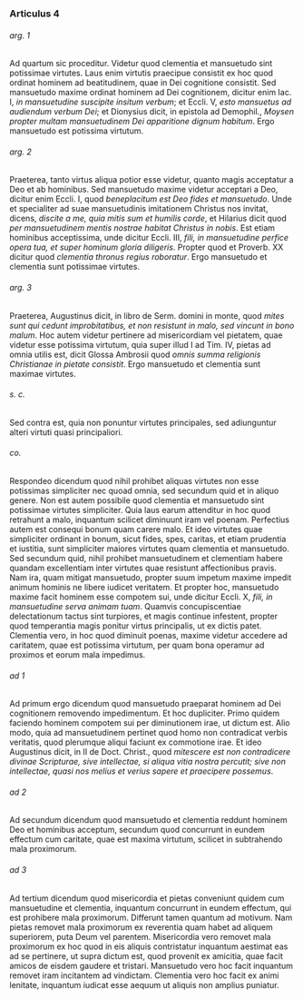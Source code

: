 ### Articulus 4

###### arg. 1
Ad quartum sic proceditur. Videtur quod clementia et mansuetudo sint potissimae virtutes. Laus enim virtutis praecipue consistit ex hoc quod ordinat hominem ad beatitudinem, quae in Dei cognitione consistit. Sed mansuetudo maxime ordinat hominem ad Dei cognitionem, dicitur enim Iac. I, *in mansuetudine suscipite insitum verbum*; et Eccli. V, *esto mansuetus ad audiendum verbum Dei*; et Dionysius dicit, in epistola ad Demophil., *Moysen propter multam mansuetudinem Dei apparitione dignum habitum*. Ergo mansuetudo est potissima virtutum.

###### arg. 2
Praeterea, tanto virtus aliqua potior esse videtur, quanto magis acceptatur a Deo et ab hominibus. Sed mansuetudo maxime videtur acceptari a Deo, dicitur enim Eccli. I, quod *beneplacitum est Deo fides et mansuetudo*. Unde et specialiter ad suae mansuetudinis imitationem Christus nos invitat, dicens, *discite a me, quia mitis sum et humilis corde*, et Hilarius dicit quod *per mansuetudinem mentis nostrae habitat Christus in nobis*. Est etiam hominibus acceptissima, unde dicitur Eccli. III, *fili, in mansuetudine perfice opera tua, et super hominum gloria diligeris*. Propter quod et Proverb. XX dicitur quod *clementia thronus regius roboratur*. Ergo mansuetudo et clementia sunt potissimae virtutes.

###### arg. 3
Praeterea, Augustinus dicit, in libro de Serm. domini in monte, quod *mites sunt qui cedunt improbitatibus, et non resistunt in malo, sed vincunt in bono malum*. Hoc autem videtur pertinere ad misericordiam vel pietatem, quae videtur esse potissima virtutum, quia super illud I ad Tim. IV, pietas ad omnia utilis est, dicit Glossa Ambrosii quod *omnis summa religionis Christianae in pietate consistit*. Ergo mansuetudo et clementia sunt maximae virtutes.

###### s. c.
Sed contra est, quia non ponuntur virtutes principales, sed adiunguntur alteri virtuti quasi principaliori.

###### co.
Respondeo dicendum quod nihil prohibet aliquas virtutes non esse potissimas simpliciter nec quoad omnia, sed secundum quid et in aliquo genere. Non est autem possibile quod clementia et mansuetudo sint potissimae virtutes simpliciter. Quia laus earum attenditur in hoc quod retrahunt a malo, inquantum scilicet diminuunt iram vel poenam. Perfectius autem est consequi bonum quam carere malo. Et ideo virtutes quae simpliciter ordinant in bonum, sicut fides, spes, caritas, et etiam prudentia et iustitia, sunt simpliciter maiores virtutes quam clementia et mansuetudo. Sed secundum quid, nihil prohibet mansuetudinem et clementiam habere quandam excellentiam inter virtutes quae resistunt affectionibus pravis. Nam ira, quam mitigat mansuetudo, propter suum impetum maxime impedit animum hominis ne libere iudicet veritatem. Et propter hoc, mansuetudo maxime facit hominem esse compotem sui, unde dicitur Eccli. X, *fili, in mansuetudine serva animam tuam*. Quamvis concupiscentiae delectationum tactus sint turpiores, et magis continue infestent, propter quod temperantia magis ponitur virtus principalis, ut ex dictis patet. Clementia vero, in hoc quod diminuit poenas, maxime videtur accedere ad caritatem, quae est potissima virtutum, per quam bona operamur ad proximos et eorum mala impedimus.

###### ad 1
Ad primum ergo dicendum quod mansuetudo praeparat hominem ad Dei cognitionem removendo impedimentum. Et hoc dupliciter. Primo quidem faciendo hominem compotem sui per diminutionem irae, ut dictum est. Alio modo, quia ad mansuetudinem pertinet quod homo non contradicat verbis veritatis, quod plerumque aliqui faciunt ex commotione irae. Et ideo Augustinus dicit, in II de Doct. Christ., quod *mitescere est non contradicere divinae Scripturae, sive intellectae, si aliqua vitia nostra percutit; sive non intellectae, quasi nos melius et verius sapere et praecipere possemus*.

###### ad 2
Ad secundum dicendum quod mansuetudo et clementia reddunt hominem Deo et hominibus acceptum, secundum quod concurrunt in eundem effectum cum caritate, quae est maxima virtutum, scilicet in subtrahendo mala proximorum.

###### ad 3
Ad tertium dicendum quod misericordia et pietas conveniunt quidem cum mansuetudine et clementia, inquantum concurrunt in eundem effectum, qui est prohibere mala proximorum. Differunt tamen quantum ad motivum. Nam pietas removet mala proximorum ex reverentia quam habet ad aliquem superiorem, puta Deum vel parentem. Misericordia vero removet mala proximorum ex hoc quod in eis aliquis contristatur inquantum aestimat eas ad se pertinere, ut supra dictum est, quod provenit ex amicitia, quae facit amicos de eisdem gaudere et tristari. Mansuetudo vero hoc facit inquantum removet iram incitantem ad vindictam. Clementia vero hoc facit ex animi lenitate, inquantum iudicat esse aequum ut aliquis non amplius puniatur.

